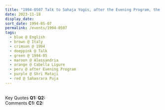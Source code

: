 ```yaml
---
title: "1994-0507 Talk to Sahaja Yogis, after the Evening Program, the day before Sahasrāra Pūjā, Tent, Cabella Ligure, Alessandria, Italy"
date: 2023-11-18
display_date: 
sort_date: 1994-05-07
permalink: /events/1994-0507
tags:
  - blue @ English
  - brown @ Italy
  - crimson @ 1994
  - deeppink @ Talk
  - green @ 1994-05
  - maroon @ Alessandria
  - orange @ Cabella Ligure
  - peru @ after Evening Program
  - purple @ Shri Mataji
  - red @ Sahasrara Puja
---
```


<br>

<wave-list>
  <list-title color="DarkSeaGreen" width="55">Key Quotes</list-title>
  <list-item color="BlanchedAlmond" width="280"><b>Q1:</b> <i></i></list-item>
  <list-item color="Lavender" width="280"><b>Q2:</b> <i></i></list-item>
</wave-list>

<br>

<wave-list>
  <list-title color="DarkSeaGreen" width="55">Comments</list-title>
  <list-item color="BlanchedAlmond" width="280"><b>C1:</b> <i></i></list-item>
  <list-item color="Lavender" width="280"><b>C2:</b> <i></i></list-item>
</wave-list>